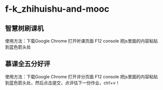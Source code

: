 # f-k_zhihuishu-and-mooc
## 智慧树刷课机
使用方法：下载Google Chrome 打开听课页面 F12 console 把js里面的内容粘贴到蓝色箭头处</br>
 
## 慕课全五分好评
使用方法：下载Google Chrome 打开评分页面 F12 console 把js里面的内容粘贴到蓝色箭头处，然后点击提交，点评估下一份作业，ctrl+v！</br>
 
